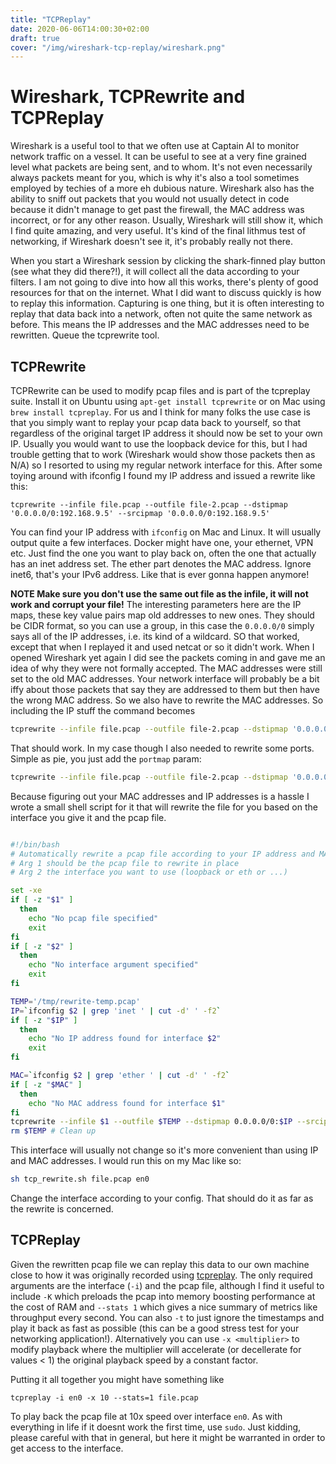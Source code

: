 ```yaml
---
title: "TCPReplay"
date: 2020-06-06T14:00:30+02:00
draft: true
cover: "/img/wireshark-tcp-replay/wireshark.png" 
---
```

# Wireshark, TCPRewrite and TCPReplay

Wireshark is a useful tool to that we often use at Captain AI to monitor network traffic on a vessel. It can be useful to see at a very fine grained level what packets are being sent, and to whom. It's not even necessarily always packets meant for you, which is why it's also a tool sometimes employed by techies of a more eh dubious nature. Wireshark also has the ability to sniff out packets that you would not usually detect in code because it didn't manage to get past the firewall, the MAC address was incorrect, or for any other reason. Usually, Wireshark will still show it, which I find quite amazing, and very useful. It's kind of the final lithmus test of networking, if Wireshark doesn't see it, it's probably really not there. 

When you start a Wireshark session by clicking the shark-finned play button (see what they did there?!), it will collect all the data according to your filters. I am not going to dive into how all this works, there's plenty of good resources for that on the internet. What I did want to discuss quickly is how to replay this information. Capturing is one thing, but it is often interesting to replay that data back into a network, often not quite the same network as before. This means the IP addresses and the MAC addresses need to be rewritten. Queue the tcprewrite tool.

## TCPRewrite

TCPRewrite can be used to modify pcap files and is part of the tcpreplay suite. Install it on Ubuntu using `apt-get install tcprewrite` or on Mac using `brew install tcpreplay`. For us and I think for many folks the use case is that you simply want to replay your pcap data back to yourself, so that regardless of the original target IP address it should now be set to your own IP. Usually you would want to use the loopback device for this, but I had trouble getting that to work (Wireshark would show those packets then as N/A) so I resorted to using my regular network interface for this. After some toying around with ifconfig I found my IP address and issued a rewrite like this:

```
tcprewrite --infile file.pcap --outfile file-2.pcap --dstipmap '0.0.0.0/0:192.168.9.5' --srcipmap '0.0.0.0/0:192.168.9.5'
```

You can find your IP address with `ifconfig` on Mac and Linux. It will usually output quite a few interfaces. Docker might have one, your ethernet, VPN etc. Just find the one you want to play back on, often the one that actually has an inet address set. The ether part denotes the MAC address. Ignore inet6, that's your IPv6 address. Like that is ever gonna happen anymore!

**NOTE Make sure you don't use the same out file as the infile, it will not work and corrupt your file!** The interesting parameters here are the IP maps, these key value pairs map old addresses to new ones. They should be CIDR format, so you can use a group, in this case the `0.0.0.0/0` simply says all of the IP addresses, i.e. its kind of a wildcard. SO that worked, except that when I replayed it and used netcat or so it didn't work. When I opened Wireshark yet again I did see the packets coming in and gave me an idea of why they were not formally accepted. The MAC addresses were still set to the old MAC addresses. Your network interface will probably be a bit iffy about those packets that say they are addressed to them but then have the wrong MAC address. So we also have to rewrite the MAC addresses. So including the IP stuff the command becomes

```bash
tcprewrite --infile file.pcap --outfile file-2.pcap --dstipmap '0.0.0.0/0:192.168.9.5' --srcipmap '0.0.0.0/0:192.168.9.5' --enet-smac <YOUR_MAC> --enet-dmac <YOUR_MAC>'
```

That should work. In my case though I also needed to rewrite some ports. Simple as pie, you just add the `portmap` param:

```bash
tcprewrite --infile file.pcap --outfile file-2.pcap --dstipmap '0.0.0.0/0:192.168.9.5' --srcipmap '0.0.0.0/0:192.168.9.5' --enet-smac f0:18:98:9f:91:57 --enet-dmac f0:18:98:9f:91:57 --portmap 3000-4000:7777
```

Because figuring out your MAC addresses and IP addresses is a hassle I wrote a small shell script for it that will rewrite the file for you based on the interface you give it and the pcap file.

```bash

#!/bin/bash
# Automatically rewrite a pcap file according to your IP address and MAC
# Arg 1 should be the pcap file to rewrite in place
# Arg 2 the interface you want to use (loopback or eth or ...)

set -xe 
if [ -z "$1" ]
  then
    echo "No pcap file specified"
    exit
fi
if [ -z "$2" ]
  then
    echo "No interface argument specified"
    exit
fi

TEMP='/tmp/rewrite-temp.pcap'
IP=`ifconfig $2 | grep 'inet ' | cut -d' ' -f2`
if [ -z "$IP" ]
  then
    echo "No IP address found for interface $2"
    exit
fi

MAC=`ifconfig $2 | grep 'ether ' | cut -d' ' -f2`
if [ -z "$MAC" ]
  then
    echo "No MAC address found for interface $1"
fi
tcprewrite --infile $1 --outfile $TEMP --dstipmap 0.0.0.0/0:$IP --srcipmap 0.0.0.0/0:$IP --enet-smac $MAC --enet-dmac $MAC
rm $TEMP # Clean up

```

This interface will usually not change so it's more convenient than using IP and MAC addresses. I would run this on my Mac like so: 

```bash
sh tcp_rewrite.sh file.pcap en0
```

Change the interface according to your config. That should do it as far as the rewrite is concerned.

## TCPReplay

Given the rewritten pcap file we can replay this data to our own machine close to how it was originally recorded using [tcpreplay](http://tcpreplay.appneta.com/). The only required arguments are the interface (`-i`) and the pcap file, although I find it useful to include `-K` which preloads the pcap into memory boosting performance at the cost of RAM and `--stats 1` which gives a nice summary of metrics like throughput every second. You can also `-t` to just ignore the timestamps and play it back as fast as possible (this can be a good stress test for your networking application!). Alternatively you can use `-x <multiplier>` to modify playback where the multiplier will accelerate (or decellerate for values < 1) the original playback speed by a constant factor.

Putting it all together you might have something like

`tcpreplay -i en0 -x 10 --stats=1 file.pcap`

To play back the pcap file at 10x speed over interface `en0`. As with everything in life if it doesnt work the first time, use `sudo`. Just kidding, please careful with that in general, but here it might be warranted in order to get access to the interface.




